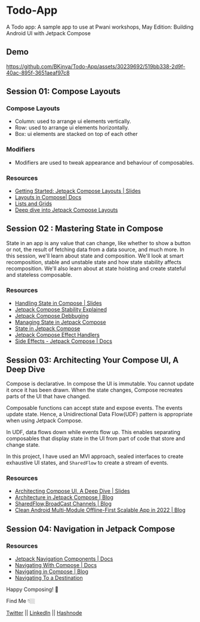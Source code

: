 # Todo-App
A Todo app: A sample app to use at Pwani workshops, May Edition: Building Android UI with Jetpack Compose

## Demo

https://github.com/BKinya/Todo-App/assets/30239692/519bb338-2d9f-40ac-895f-3651aeaf97c8



## Session 01: Compose Layouts

### Compose Layouts
- Column: used to arrange ui elements vertically.
- Row: used to arrange ui elements horizontally.
- Box: ui elements are stacked on top of each other

### Modifiers
- Modifiers are used to tweak appearance and behaviour of composables.

### Resources
- [Getting Started: Jetpack Compose Layouts | Slides](https://speakerdeck.com/bkinya/getting-started-jetpack-compose-layouts)
- [Layouts in Compose| Docs](https://developer.android.com/jetpack/compose/layouts/basics)
- [Lists and Grids](https://developer.android.com/jetpack/compose/lists)
- [Deep dive into Jetpack Compose Layouts](https://www.youtube.com/watch?v=zMKMwh9gZuI&list=PLWz5rJ2EKKc9Ty3Zl1hvMVUsXfkn93NRk&index=28)

## Session 02 : Mastering State in Compose

State in an app is any value that can change, like whether to show a button or not, the result of fetching data from a data source, and much more. In this session, we'll learn about state and composition. We'll look at smart recomposition,   stable and unstable state and how state stability affects recomposition.  We'll also learn about at state hoisting and create stateful and stateless composable. 


### Resources
- [Handling State in Compose | Slides](https://speakerdeck.com/bkinya/handling-state-in-jetpack-compose)
- [Jetpack Compose Stability Explained](https://medium.com/androiddevelopers/jetpack-compose-stability-explained-79c10db270c8)
- [Jetpack Compose Debbuging](https://io.google/2023/program/a3ed5302-d787-41bd-8623-54193d36caf0/)
- [Managing State in Jetpack Compose](https://www.kodeco.com/30172122-managing-state-in-jetpack-compose)
- [State in Jetpack Compose](https://www.youtube.com/watch?v=PMMY23F0CFg&list=PLWz5rJ2EKKc9Ty3Zl1hvMVUsXfkn93NRk&index=22)
- [Jetpack Compose Effect Handlers](https://newsletter.jorgecastillo.dev/p/jetpack-compose-effect-handlers)
- [Side Effects - Jetpack Compose | Docs](https://developer.android.com/jetpack/compose/side-effects)


## Session 03: Architecting Your Compose UI, A Deep Dive
Compose is declarative. In compose the UI is immutable. You cannot update it once it has been drawn. When the state changes, Compose recreates
parts of the UI that have changed.

Composable functions can accept state and expose events. The events update state. Hence, a Unidirectional Data Flow(UDF) pattern is appropriate
when using Jetpack Compose.

In UDF, data flows down while events flow up. This enables separating composables that display state in the UI from part of code that store and change state.

In this project, I have used an MVI approach, sealed interfaces to create exhaustive UI states, and `SharedFlow` to create a stream of events.

### Resources
- [Architecting Compose UI, A Deep Dive | Slides ](https://speakerdeck.com/bkinya/architecting-compose-ui-a-deep-dive)
- [Architecture in Jetpack Compose | Blog](https://medium.com/mobile-at-octopus-energy/architecture-in-jetpack-compose-mvp-mvvm-mvi-17d8170a13fd)
- [SharedFlow,BroadCast Channels | Blog](https://elizarov.medium.com/shared-flows-broadcast-channels-899b675e805c)
- [Clean Android Multi-Module Offline-First Scalable App in 2022 | Blog](https://www.droidcon.com/2022/08/16/clean-android-multi-module-offline-first-scalable-app-in-2022-including-jetpack-compose-mvi-kotlin-coroutines-flow-kotlin-serialization-hilt-and-room/)


## Session 04: Navigation in Jetpack Compose

### Resources
- [Jetpack Navigation Components | Docs](https://developer.android.com/guide/navigation/navigation-getting-started)
- [Navigating With Compose | Docs](https://developer.android.com/jetpack/compose/navigation)
- [Navigating in Compose | Blog](https://medium.com/google-developer-experts/navigating-in-jetpack-compose-78c78d365c6a)
- [Navigating To a Destination](https://developer.android.com/guide/navigation/navigation-navigate)

Happy Composing! 🎉


Find Me 👇🏼

[Twitter](https://twitter.com/B__Kinya) || [LinkedIn](https://www.linkedin.com/in/beatrice-kinya-93307514b/) || [Hashnode](https://kinya.hashnode.dev)
